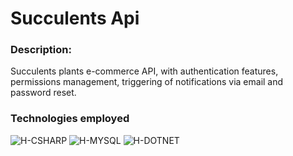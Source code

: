 # Succulents Api

### Description:
<div>
  <p>
    Succulents plants e-commerce API, with authentication features, permissions management, triggering of notifications via email and password reset.
  </p>
</div>

### Technologies employed
<div>
  <img alt="H-CSHARP" src="https://img.shields.io/badge/Csharp-7D5B8C?style=for-the-badge&logo=csharp&logoColor=white">
  <img alt="H-MYSQL" src="https://img.shields.io/badge/mysql-002F5E?style=for-the-badge&logo=mysql&logoColor=white">
  <img alt="H-DOTNET" src="https://img.shields.io/badge/.NET%20CORE-9966CC?style=for-the-badge&logo=DOTNET&logoColor=white">
</div>
